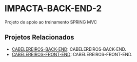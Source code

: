 # IMPACTA-BACK-END-2
Projeto de apoio ao treinamento SPRING MVC

## Projetos Relacionados

  - [CABELEREIROS-BACK-END](https://github.com/williansmartins/impacta-back-end-2/tree/master/projeto-cabelereiro-back): CABELEREIROS-BACK-END.
  - [CABELEREIROS-FRONT-END](https://github.com/williansmartins/impacta-back-end-2/tree/master/projeto-cabelereiros-front): CABELEREIROS-FRONT-END.
  
